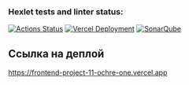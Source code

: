 ### Hexlet tests and linter status:
[![Actions Status](https://github.com/DSolokhin/frontend-project-11/actions/workflows/hexlet-check.yml/badge.svg)](https://github.com/DSolokhin/frontend-project-11/actions)
[![Vercel Deployment](https://therealsujitk-vercel-badge.vercel.app/?app=frontend-project-11-ochre-one)](https://frontend-project-11-ochre-one.vercel.app)
[![SonarQube](https://img.shields.io/badge/SonarQube-Analysis_pending-yellow)](https://sonarcloud.io/summary/new_code?id=DSolokhin_frontend-project-11)

## Ссылка на деплой

https://frontend-project-11-ochre-one.vercel.app